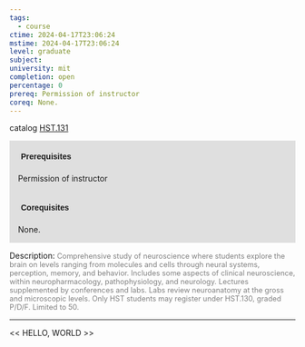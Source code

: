```yaml
---
tags:
  - course
ctime: 2024-04-17T23:06:24
mstime: 2024-04-17T23:06:24
level: graduate
subject: 
university: mit
completion: open
percentage: 0
prereq: Permission of instructor
coreq: None.
---
```


catalog [HST.131](http://student.mit.edu/catalog/mHSTa.html#HST.131)

<span style="display: block; padding: 15px; background-color: rgb(100, 100, 100, 0.2);"><font id="m_prereq3992_0" style="display: block; font-family: Arial, sans-serif; font-weight: bold; padding: 5px">Prerequisites</font><br><span id="prereq3992_0">Permission of instructor</span></span>
<span style="display: block; padding: 15px; background-color: rgb(100, 100, 100, 0.2);"><font id="m_coreq3992_0" style="display: block; font-family: Arial, sans-serif; font-weight: bold; padding: 5px">Corequisites</font><br><span id="coreq3992_0">None.</span></span>

<font style="">Description:</font>
<font style="color: grey; font-size: 0.8rem;">Comprehensive study of neuroscience where students explore the brain on levels ranging from molecules and cells through neural systems, perception, memory, and behavior. Includes some aspects of clinical neuroscience, within neuropharmacology, pathophysiology, and neurology. Lectures supplemented by conferences and labs. Labs review neuroanatomy at the gross and microscopic levels. Only HST students may register under HST.130, graded P/D/F. Limited to 50.</font>



---

<< HELLO, WORLD >>
